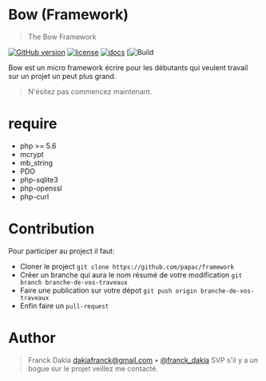 # Bow (Framework)
> The Bow Framework

[![GitHub version](https://badge.fury.io/gh/papac%2Fframework.svg)](https://badge.fury.io/gh/papac%2Fframework)
[![license](https://img.shields.io/github/license/mashape/apistatus.svg?maxAge=2592000)](https://github.com/papac/framework/blob/master/LICENSE)
[![docs](https://img.shields.io/badge/docs-read%20docs-blue.svg)](https://papac.github.com/bow)
[![Build](https://travis-ci.org/papac/framework.svg?branch=master)

Bow est un micro framework écrire pour les débutants qui veulent travail sur un projet un peut plus
grand.

> N'ésitez pas commencez maintenant.

# require

+ php >= 5.6
+ mcrypt
+ mb_string
+ PDO
+ php-sqlite3
+ php-openssl
+ php-curl

# Contribution

Pour participer au project il faut:

+ Cloner le project `git clone https://github.com/papac/framework`
+ Créer un branche qui aura le nom résumé de votre modification `git branch branche-de-vos-traveaux`
+ Faire une publication sur votre dépot `git push origin branche-de-vos-traveaux`
+ Enfin faire un `pull-request`

# Author
> Franck Dakia <dakiafranck@gmail.com> &bull; [@franck_dakia](https://twitter.com/franck_dakia)
> SVP s'il y a un bogue sur le projet veillez me contacté.